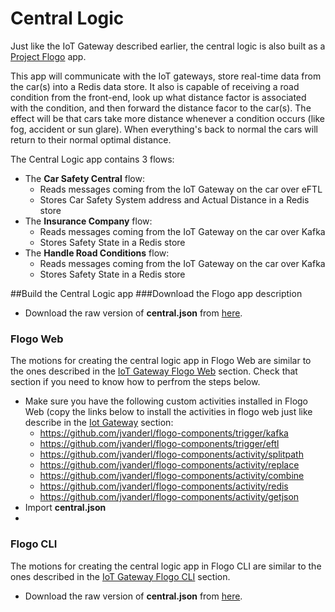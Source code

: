 ﻿# Central Logic

Just like the IoT Gateway described earlier, the central logic is also built as a    [Project Flogo](http://flogo.io) app.

This app will communicate with the IoT gateways, store real-time data from the car(s) into a Redis data store. It also is capable of receiving a road condition from the front-end, look up what distance factor is associated with the condition, and then forward the distance facor to the car(s). The effect will be that cars take more distance whenever a condition occurs (like fog, accident or sun glare). When everything's back to normal the cars will return to their normal optimal distance.
 
The Central Logic app contains 3 flows:

 - The **Car Safety Central** flow:
	 - Reads messages coming from the IoT Gateway on the car over eFTL
	 - Stores Car Safety System address and Actual Distance in a Redis store
 - The **Insurance Company** flow:
	 - Reads messages coming from the IoT Gateway on the car over Kafka
	 - Stores Safety State in a Redis store
 - The **Handle Road Conditions** flow:
	 - Reads messages coming from the IoT Gateway on the car over Kafka
	 - Stores Safety State in a Redis store

##Build the Central Logic app
###Download the Flogo app description
* Download the raw version of **central.json** from [here](central.json).

### Flogo Web
The motions for  creating the central logic app in Flogo Web are similar to the ones described in the [IoT Gateway Flogo Web](../iot-gateway/flogo-web/) section.
Check that section if you need to know how to perfrom the steps below.

 - Make sure you have the following custom activities installed in Flogo Web (copy  the links below to install the activities in flogo web just like describe in the [Iot Gateway](../iot-gateway/flogo-web) section:
	 - https://github.com/jvanderl/flogo-components/trigger/kafka
	 - https://github.com/jvanderl/flogo-components/trigger/eftl
	 - https://github.com/jvanderl/flogo-components/activity/splitpath
	 - https://github.com/jvanderl/flogo-components/activity/replace
	 - https://github.com/jvanderl/flogo-components/activity/combine
	 - https://github.com/jvanderl/flogo-components/activity/redis
	 - https://github.com/jvanderl/flogo-components/activity/getjson
 - Import **central.json**
 - 

### Flogo CLI
The motions for  creating the central logic app in Flogo CLI are similar to the ones described in the [IoT Gateway Flogo CLI](../iot-gateway/flogo-cli/) section.

* Download the raw version of **central.json** from [here](central.json).